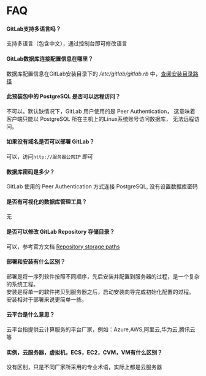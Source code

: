 # FAQ

#### GitLab支持多语言吗？

支持多语言（包含中文），通过控制台即可修改语言

#### GitLab数据库连接配置信息在哪里？

数据库配置信息在GitLab安装目录下的 */etc/gitlab/gitlab.rb* 中，[查阅安装目录路径](/zh/stack-components.md#gitlab)

#### 此预装包中的 PostgreSQL 是否可以远程访问？

不可以。默认缺情况下，GitLab 用户使用的是 Peer Authentication， 这意味着客户端只能以 PostgreSQL 所在主机上的Linux系统账号访问数据库， 无法远程访问。

#### 如果没有域名是否可以部署 GitLab？

可以，访问`http://服务器公网IP` 即可

#### 数据库密码是多少？

GitLab 使用的 Peer Authentication 方式连接 PostgreSQL, 没有设置数据库密码

#### 是否有可视化的数据库管理工具？

无

#### 是否可以修改 GitLab Repository 存储目录？

可以，参考官方文档 [Repository storage paths](https://docs.gitlab.com/ee/administration/repository_storage_paths.html)

#### 部署和安装有什么区别？

部署是将一序列软件按照不同顺序，先后安装并配置到服务器的过程，是一个复杂的系统工程。  
安装是将单一的软件拷贝到服务器之后，启动安装向导完成初始化配置的过程。  
安装相对于部署来说更简单一些。 

#### 云平台是什么意思？

云平台指提供云计算服务的平台厂家，例如：Azure,AWS,阿里云,华为云,腾讯云等

#### 实例，云服务器，虚拟机，ECS，EC2，CVM，VM有什么区别？

没有区别，只是不同厂家所采用的专业术语，实际上都是云服务器